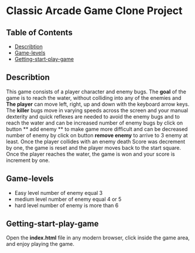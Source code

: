 # Classic Arcade Game Clone Project

## Table of Contents

- [Describtion](#Describtion)
- [Game-levels](#Game-levels)
- [Getting-start-play-game](#Getting-start-play-game)
## Describtion 
 This game consists of a player character and enemy bugs. 
 The **goal** of the game is to reach the water, without colliding into any of the enemies and **The player** can move left, right, up and down with the keyboard arrow keys. 
 The **killer** bugs move in varying speeds across the screen and your manual dexterity and quick reflexes are needed to avoid the enemy bugs and to reach the water and can be increased number of enemy bugs by click on button ** add enemy ** to make game more difficult and can be decreased number of enemy by click on button **remove enemy** to arrive to 3 enemy at least.
 Once the player collides with an enemy death Score was decrement by one, the game is reset and the player moves back to the start square. 
 Once the player reaches the water, the game is won and your score is increment by one. 
## Game-levels 
* Easy level number of enemy equal 3
* medium level number of enemy equal 4 or 5
* hard level number of enemy is more than 6
## Getting-start-play-game
Open the **index.html** file in any modern browser, click inside the game area, and enjoy playing the game.
